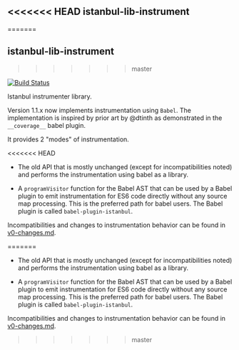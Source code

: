 <<<<<<< HEAD
istanbul-lib-instrument
-----------------------
=======
## istanbul-lib-instrument
>>>>>>> master

[![Build Status](https://travis-ci.org/istanbuljs/istanbul-lib-instrument.svg?branch=master)](https://travis-ci.org/istanbuljs/istanbul-lib-instrument)

Istanbul instrumenter library.

Version 1.1.x now implements instrumentation using `Babel`. The implementation is inspired
by prior art by @dtinth as demonstrated in the `__coverage__` babel plugin.

It provides 2 "modes" of instrumentation.

<<<<<<< HEAD
* The old API that is mostly unchanged (except for incompatibilities noted) and
  performs the instrumentation using babel as a library.

* A `programVisitor` function for the Babel AST that can be used by a Babel plugin
  to emit instrumentation for ES6 code directly without any source map
  processing. This is the preferred path for babel users. The Babel plugin is
  called `babel-plugin-istanbul`.

Incompatibilities and changes to instrumentation behavior can be found in
[v0-changes.md](v0-changes.md).


=======
-   The old API that is mostly unchanged (except for incompatibilities noted) and
    performs the instrumentation using babel as a library.

-   A `programVisitor` function for the Babel AST that can be used by a Babel plugin
    to emit instrumentation for ES6 code directly without any source map
    processing. This is the preferred path for babel users. The Babel plugin is
    called `babel-plugin-istanbul`.

Incompatibilities and changes to instrumentation behavior can be found in
[v0-changes.md](v0-changes.md).
>>>>>>> master
